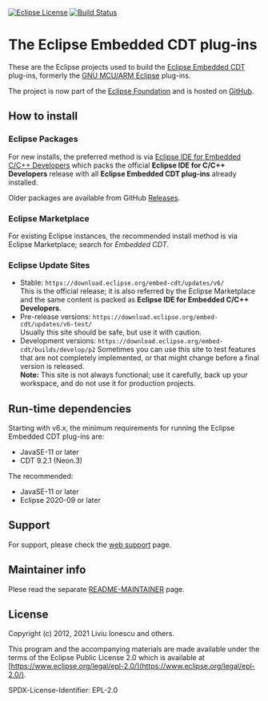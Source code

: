 [![Eclipse License](https://img.shields.io/badge/license-EPL--2.0-brightgreen.svg)](https://github.com/eclipse-embed-cdt/eclipse-plugins/blob/master/LICENSE)
[![Build Status](https://github.com/eclipse-embed-cdt/eclipse-plugins/workflows/CI/badge.svg)](https://github.com/eclipse-embed-cdt/eclipse-plugins/actions)

# The Eclipse Embedded CDT plug-ins

These are the Eclipse projects used to build the
[Eclipse Embedded CDT](https://eclipse-embed-cdt.github.io) plug-ins,
formerly the [GNU MCU/ARM Eclipse](http://gnu-mcu-eclipse.github.io) plug-ins.

The project is now part of the
[Eclipse Foundation](http://www.eclipse.org/embed-cdt/) and is hosted on
[GitHub](https://github.com/eclipse-embed-cdt/).

## How to install

### Eclipse Packages

For new installs, the preferred method is via
[Eclipse IDE for Embedded C/C++ Developers](https://www.eclipse.org/downloads/packages/)
which packs the official **Eclipse IDE for C/C++ Developers** release with
all **Eclipse Embedded CDT plug-ins** already installed.

Older packages are available from GitHub
[Releases](https://github.com/eclipse-embed-cdt/org.eclipse.epp.packages/releases/).

### Eclipse Marketplace

For existing Eclipse instances, the recommended install method is via
Eclipse Marketplace; search for _Embedded CDT_.

### Eclipse Update Sites

- Stable: `https://download.eclipse.org/embed-cdt/updates/v6/`  
   This is the official release; it is also referred by the Eclipse
   Marketplace and the same content is packed as **Eclipse IDE for Embedded C/C++ Developers**.
- Pre-release versions: `https://download.eclipse.org/embed-cdt/updates/v6-test/`  
   Usually this site should be safe, but use it with caution.
- Development versions: `https://download.eclipse.org/embed-cdt/builds/develop/p2`
   Sometimes you can use this site to test features that are not
   completely implemented, or that might change before a final version is released.  
   **Note:** This site is not always functional; use it carefully,
   back up your workspace, and do not use it for production projects.

## Run-time dependencies

Starting with v6.x, the minimum requirements for running the Eclipse
Embedded CDT plug-ins are:

- JavaSE-11 or later
- CDT 9.2.1 (Neon.3)

The recommended:

- JavaSE-11 or later
- Eclipse 2020-09 or later

## Support

For support, please check the
[web support](https://eclipse-embed-cdt.github.io/support/) page.

## Maintainer info

Plese read the separate [README-MAINTAINER](README-MAINTAINER.md) page.

## License

Copyright (c) 2012, 2021 Liviu Ionescu and others.

This program and the accompanying materials are made available under the
terms of the Eclipse Public License 2.0 which is available at
[https://www.eclipse.org/legal/epl-2.0/](https://www.eclipse.org/legal/epl-2.0/).

SPDX-License-Identifier: EPL-2.0

